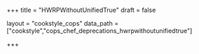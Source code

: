 +++
title = "HWRPWithoutUnifiedTrue"
draft = false

layout = "cookstyle_cops"
data_path = ["cookstyle","cops_chef_deprecations_hwrpwithoutunifiedtrue"]

+++

<!-- The content of this page is automatically generated from the
cops_chef_deprecations_hwrpwithoutunifiedtrue.yml file in github.com/chef/cookstyle/blob/main/docs-chef-io/data/cookstyle/. -->
